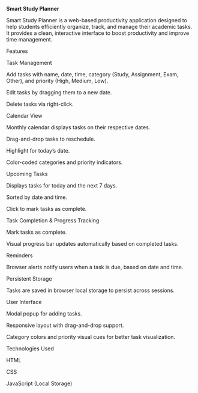 
**Smart Study Planner**

Smart Study Planner is a web-based productivity application designed to help students efficiently organize, track, and manage their academic tasks. It provides a clean, interactive interface to boost productivity and improve time management.

Features

Task Management

Add tasks with name, date, time, category (Study, Assignment, Exam, Other), and priority (High, Medium, Low).

Edit tasks by dragging them to a new date.

Delete tasks via right-click.

Calendar View

Monthly calendar displays tasks on their respective dates.

Drag-and-drop tasks to reschedule.

Highlight for today’s date.

Color-coded categories and priority indicators.

Upcoming Tasks

Displays tasks for today and the next 7 days.

Sorted by date and time.

Click to mark tasks as complete.

Task Completion & Progress Tracking

Mark tasks as complete.

Visual progress bar updates automatically based on completed tasks.

Reminders

Browser alerts notify users when a task is due, based on date and time.

Persistent Storage

Tasks are saved in browser local storage to persist across sessions.

User Interface

Modal popup for adding tasks.

Responsive layout with drag-and-drop support.

Category colors and priority visual cues for better task visualization.

Technologies Used

HTML

CSS

JavaScript (Local Storage)
